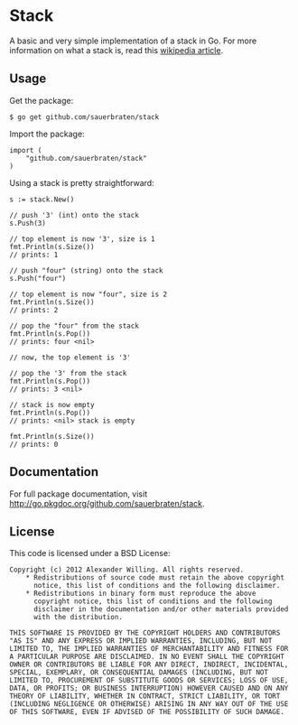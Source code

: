 # Stack

A basic and very simple implementation of a stack in Go. For more information on what a stack is, read this [wikipedia article](https://en.wikipedia.org/wiki/Stack_\(abstract_data_type\)#Software_stacks).

## Usage

Get the package:

	$ go get github.com/sauerbraten/stack

Import the package:

	import (
		"github.com/sauerbraten/stack"
	)

Using a stack is pretty straightforward:

	s := stack.New()

	// push '3' (int) onto the stack
	s.Push(3)

	// top element is now '3', size is 1
	fmt.Println(s.Size())
	// prints: 1

	// push "four" (string) onto the stack
	s.Push("four")

	// top element is now "four", size is 2
	fmt.Println(s.Size())
	// prints: 2

	// pop the "four" from the stack
	fmt.Println(s.Pop())
	// prints: four <nil>

	// now, the top element is '3'

	// pop the '3' from the stack
	fmt.Println(s.Pop())
	// prints: 3 <nil>

	// stack is now empty
	fmt.Println(s.Pop())
	// prints: <nil> stack is empty

	fmt.Println(s.Size())
	// prints: 0

## Documentation

For full package documentation, visit http://go.pkgdoc.org/github.com/sauerbraten/stack.

## License

This code is licensed under a BSD License:

	Copyright (c) 2012 Alexander Willing. All rights reserved.
		* Redistributions of source code must retain the above copyright
		  notice, this list of conditions and the following disclaimer.
		* Redistributions in binary form must reproduce the above
		  copyright notice, this list of conditions and the following
		  disclaimer in the documentation and/or other materials provided
		  with the distribution.

	THIS SOFTWARE IS PROVIDED BY THE COPYRIGHT HOLDERS AND CONTRIBUTORS
	"AS IS" AND ANY EXPRESS OR IMPLIED WARRANTIES, INCLUDING, BUT NOT
	LIMITED TO, THE IMPLIED WARRANTIES OF MERCHANTABILITY AND FITNESS FOR
	A PARTICULAR PURPOSE ARE DISCLAIMED. IN NO EVENT SHALL THE COPYRIGHT
	OWNER OR CONTRIBUTORS BE LIABLE FOR ANY DIRECT, INDIRECT, INCIDENTAL,
	SPECIAL, EXEMPLARY, OR CONSEQUENTIAL DAMAGES (INCLUDING, BUT NOT
	LIMITED TO, PROCUREMENT OF SUBSTITUTE GOODS OR SERVICES; LOSS OF USE,
	DATA, OR PROFITS; OR BUSINESS INTERRUPTION) HOWEVER CAUSED AND ON ANY
	THEORY OF LIABILITY, WHETHER IN CONTRACT, STRICT LIABILITY, OR TORT
	(INCLUDING NEGLIGENCE OR OTHERWISE) ARISING IN ANY WAY OUT OF THE USE
	OF THIS SOFTWARE, EVEN IF ADVISED OF THE POSSIBILITY OF SUCH DAMAGE.
